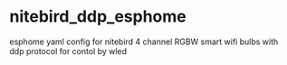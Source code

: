 # nitebird_ddp_esphome
esphome yaml config for nitebird 4 channel RGBW smart wifi bulbs with ddp protocol for contol by wled
